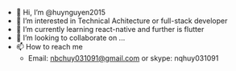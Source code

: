 - 👋 Hi, I’m @huynguyen2015
- 👀 I’m interested in Technical Achitecture or full-stack developer
- 🌱 I’m currently learning react-native and further is flutter
- 💞️ I’m looking to collaborate on ...
- 📫 How to reach me 
  - Email: nbchuy031091@gmail.com or skype: nqhuy031091

<!---
huynguyen2015/huynguyen2015 is a ✨ special ✨ repository because its `README.md` (this file) appears on your GitHub profile.
You can click the Preview link to take a look at your changes.
--->
